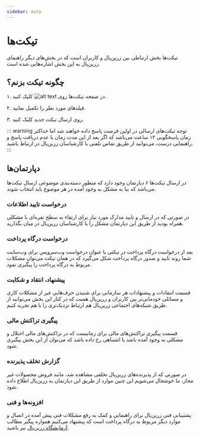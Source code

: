 ```yaml
---
sidebar: auto
---
```


# تیکت‌ها

تیکت‌ها بخش ارتباطی بین زرین‌پال و کاربران است که در بخش‌های دیگر راهنمای زرین‌پال به این بخش اشاره‌هایی شده است.

## چگونه تیکت بزنم؟

۱. در صفحه تیکت‌ها روی ![alt text](/ticket/01.png) کلیک کنید.

۲. فیلدهای مورد نظر را تکمیل نمایید.

۳. روی ارسال تیکت جدید کلیک کنید.

::: warning توجه
تیکت‌های ارسالی در اولین فرصت پاسخ داده خواهند شد اما حداکثر زمان پاسخگویی ۱۲ ساعت می‌باشد که اگر بعد از این مدت زمان یا عدم دریافت پاسخ و راهنمایی درست، می‌توانید از طریق تماس تلفنی با کارشناسان زرین‌پال در ارتباط باشید.
:::

## دپارتمان‌ها

در ارسال تیکت‌ها ۶ دپارتمان وجود دارد که منظور دسته‌بندی موضوعی ارسال تیکت‌ها می‌باشد که بنا به مشکل به وجود آمده در هر موضوع باید انتخاب شوند.

### درخواست تایید اطلاعات

در صورتی که در ارسال و تایید مدارک مورد نیاز برای ارتقاء به سطح نقره‌ای با مشکلی همراه بودید از طریق این دپارتمان مشکل را با کارشناسان زرین‌پال در میان بگذارید.

### درخواست درگاه پرداخت

بعد از درخواست درگاه پرداخت در تیکتی با عنوان درخواست وب‌سرویس برای وب‌سایت شما روند تایید و صدور درگاه پرداخت شکل می‌گیرد که در همان تیکت می‌توان مشکلات مربوط به درگاه پرداخت را پیگیری نمود.

### پیشنهاد، انتقاد و شکایت

قسمت انتقادات و پیشنهادات هر سازمانی برای شنیدن حرف‌هایی غیر از مشکلات کاری و مسائلی خودمانی‌تر بین کاربران و زرین‌پال هست که در کنار این بخش می‌توانید از طریق شبکه‌های اجتماعی زرین‌پال هم ارتباط نزدیک‌تری را با هم تجربه کنیم.

### پیگیری تراکنش مالی

قسمت پیگیری تراکنش‌های مالی برای زمانیست که در تراکنش‌های مالی اختلال و مشکلی به وجود آمده باشد یا اشتباهی رخ داده باشد که می‌توان از این بخش پیگیری شود.

### گزارش تخلف پذیرنده

در صورتی که از پذیرنده‌های زرین‌پال تخلفی مشاهده شد، مانند فروش محصولات غیر مجاز، ما خوشحال می‌شویم این چنین موارد از طریق این دپارتمان به زرین‌پال اطلاع داده شود.

### افزونه‌ها و فنی

پشتیبانی فنی زرین‌پال برای راهنمایی و کمک به رفع مشکلات فنی پیش آمده در اتصال و موارد دیگر مربوط به درگاه پرداخت است که پیشنهاد می‌کنیم همواره پیگیر مطالب 
[آزمایشگاه زرین‌پال](https://www.zarinpal.com/lab)
 نیز باشید.
